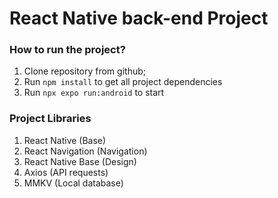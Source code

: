 React Native back-end Project
=============

### How to run the project?
1. Clone repository from github;
2. Run `npm install` to get all project dependencies
3. Run `npx expo run:android` to start


### Project Libraries
1. React Native (Base)
2. React Navigation (Navigation)
3. React Native Base (Design)
4. Axios (API requests)
5. MMKV (Local database)

